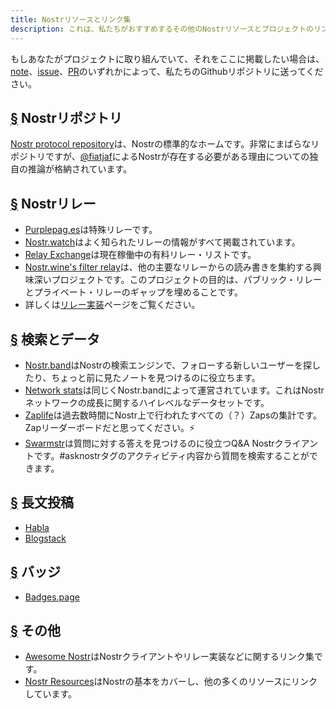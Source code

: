 ```yaml
---
title: Nostrリソースとリンク集
description: これは、私たちがおすすめするその他のNostrリソースとプロジェクトのリンク集です。
---
```


もしあなたがプロジェクトに取り組んでいて、それをここに掲載したい場合は、[note](https://snort.social/p/npub1zuuajd7u3sx8xu92yav9jwxpr839cs0kc3q6t56vd5u9q033xmhsk6c2uc)、[issue](https://github.com/erskingardner/nostr-how/issues)、[PR](https://github.com/erskingardner/nostr-how/pulls)のいずれかによって、私たちのGithubリポジトリに送ってください。

## [§](#nostr-repo) Nostrリポジトリ

[Nostr protocol repository](https://github.com/nostr-protocol/nostr)は、Nostrの標準的なホームです。非常にまばらなリポジトリですが、[@fiatjaf](https://github.com/fiatjaf)によるNostrが存在する必要がある理由についての独自の推論が格納されています。

## [§](#nostr-relays) Nostrリレー

- [Purplepag.es](https://purplepag.es/what)は特殊リレーです。
- [Nostr.watch](https://nostr.watch/relays/find)はよく知られたリレーの情報がすべて掲載されています。
- [Relay Exchange](https://relay.exchange/)は現在稼働中の有料リレー・リストです。
- [Nostr.wine's filter relay](https://nostr-wine.github.io/filter-relay/)は、他の主要なリレーからの読み書きを集約する興味深いプロジェクトです。このプロジェクトの目的は、パブリック・リレーとプライベート・リレーのギャップを埋めることです。
- 詳しくは[リレー実装](/jp/relay-implementations)ページをご覧ください。

## [§](#search-data) 検索とデータ

- [Nostr.band](https://nostr.band)はNostrの検索エンジンで、フォローする新しいユーザーを探したり、ちょっと前に見たノートを見つけるのに役立ちます。
- [Network stats](https://stats.nostr.band)は同じくNostr.bandによって運営されています。これはNostrネットワークの成長に関するハイレベルなデータセットです。
- [Zaplife](https://zaplife.lol)は過去数時間にNostr上で行われたすべての（？）Zapsの集計です。Zapリーダーボードだと思ってください。⚡
- [Swarmstr](https://swarmstr.com)は質問に対する答えを見つけるのに役立つQ&A Nostrクライアントです。#asknostrタグのアクティビティ内容から質問を検索することができます。

## [§](#long-form-content) 長文投稿

- [Habla](https://habla.news)
- [Blogstack](https://blogstack.io/)

## [§](#badges) バッジ

- [Badges.page](https://badges.page/)

## [§](#others) その他

- [Awesome Nostr](https://www.nostr.net)はNostrクライアントやリレー実装などに関するリンク集です。
- [Nostr Resources](https://nostr-resources.com)はNostrの基本をカバーし、他の多くのリソースにリンクしています。

